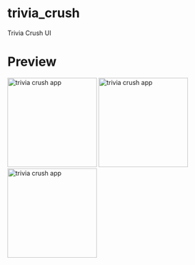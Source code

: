 # trivia_crush

Trivia Crush UI 

# Preview
<img src="https://user-images.githubusercontent.com/49009293/89959934-2d0efd80-dc46-11ea-9e96-ac04804b9993.jpg" alt="trivia crush app" width="200"/> 
<img src="https://user-images.githubusercontent.com/49009293/89959939-3009ee00-dc46-11ea-9bc0-bd49bfbc63d5.jpg" alt="trivia crush app" width="200"/>
<img src="https://user-images.githubusercontent.com/49009293/89959944-339d7500-dc46-11ea-82f5-f2fe52aaa5ef.jpg" alt="trivia crush app" width="200"/>
